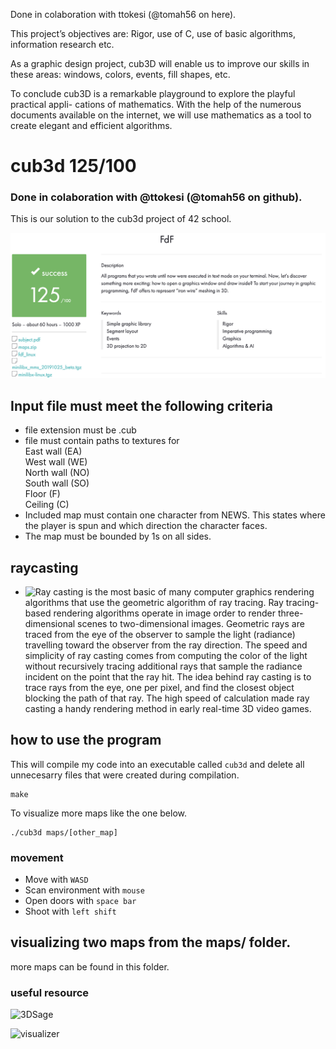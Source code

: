 Done in colaboration with ttokesi (@tomah56 on here).

This project’s objectives are: Rigor, use of C, use
of basic algorithms, information research etc.

As a graphic design project, cub3D will enable us to improve our skills in these
areas: windows, colors, events, fill shapes, etc.

To conclude cub3D is a remarkable playground to explore the playful practical appli-
cations of mathematics. With the help of the numerous documents available on the internet, we will use
mathematics as a tool to create elegant and efficient algorithms.

# cub3d 125/100 
### Done in colaboration with @ttokesi (@tomah56 on github).

This is our solution to the cub3d project of 42 school.<br>

![result](https://github.com/Sirelaw/fdf/blob/master/readme_addons/Screen%20Shot%202022-08-14%20at%202.54.19%20AM.png)

## Input file must meet the following criteria
- file extension must be .cub
- file must contain paths to textures for <br>
 East wall (EA)<br>
 West wall (WE)<br>
 North wall (NO)<br>
 South wall (SO)<br>
 Floor      (F)<br>
 Ceiling    (C)<br>
- Included map must contain one character from NEWS. This states where the player is spun and which direction the character faces.
- The map must be bounded by 1s on all sides.

## raycasting
- ![Ray casting](https://en.wikipedia.org/wiki/Ray_casting) is the most basic of many computer graphics rendering algorithms that use the geometric algorithm of ray tracing. Ray tracing-based rendering algorithms operate in image order to render three-dimensional scenes to two-dimensional images. Geometric rays are traced from the eye of the observer to sample the light (radiance) travelling toward the observer from the ray direction. The speed and simplicity of ray casting comes from computing the color of the light without recursively tracing additional rays that sample the radiance incident on the point that the ray hit. The idea behind ray casting is to trace rays from the eye, one per pixel, and find the closest object blocking the path of that ray. The high speed of calculation made ray casting a handy rendering method in early real-time 3D video games.

## how to use the program
This will compile my code into an executable called `cub3d` and delete all unnecesarry files that were created during compilation.<br>

```
make
```

To visualize more maps like the one below.<br>

```
./cub3d maps/[other_map]
```

### movement
- Move with ```
 WASD ```
- Scan environment with ```
 mouse ```
- Open doors with ```
 space bar ```
- Shoot with ```
 left shift ```

## visualizing two maps from the maps/ folder.
more maps can be found in this folder.

### useful resource
![3DSage](https://www.youtube.com/watch?v=gYRrGTC7GtA)

![visualizer](https://github.com/Sirelaw/fdf/blob/master/readme_addons/sample.gif)